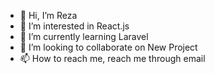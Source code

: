 - 👋 Hi, I’m Reza
- 👀 I’m interested in React.js
- 🌱 I’m currently learning Laravel
- 💞️ I’m looking to collaborate on New Project
- 📫 How to reach me, reach me through email 

<!---
rereza/rereza is a ✨ special ✨ repository because its `README.md` (this file) appears on your GitHub profile.
You can click the Preview link to take a look at your changes.
--->
